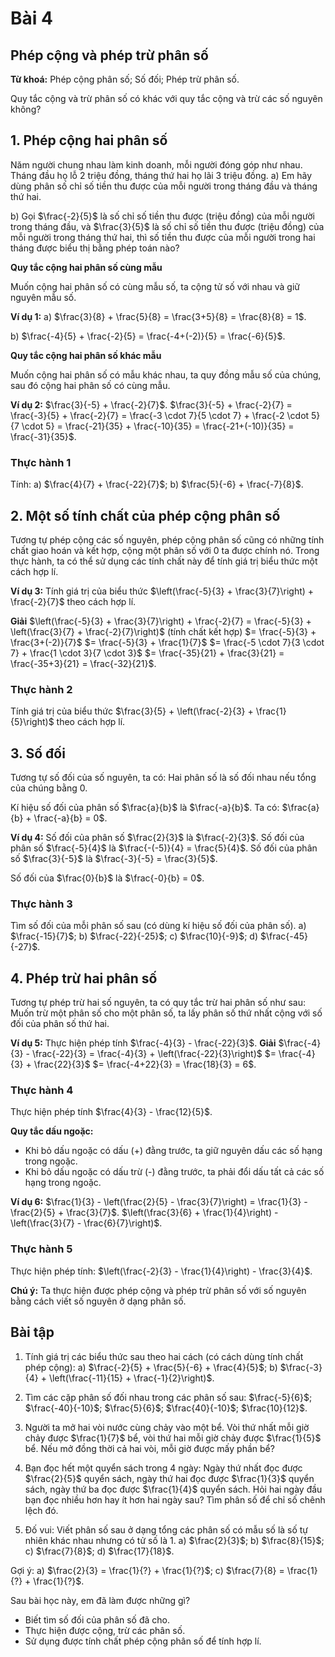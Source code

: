 # Bài 4
## Phép cộng và phép trừ phân số
**Từ khoá:** Phép cộng phân số; Số đối; Phép trừ phân số.

Quy tắc cộng và trừ phân số có khác với quy tắc cộng và trừ các số nguyên không?

## 1. Phép cộng hai phân số

Năm người chung nhau làm kinh doanh, mỗi người đóng góp như nhau. Tháng đầu họ lỗ 2 triệu đồng, tháng thứ hai họ lãi 3 triệu đồng.
a) Em hãy dùng phân số chỉ số tiền thu được của mỗi người trong tháng đầu và tháng thứ hai.

b) Gọi $\frac{-2}{5}$ là số chỉ số tiền thu được (triệu đồng) của mỗi người trong tháng đầu, và $\frac{3}{5}$ là số chỉ số tiền thu được (triệu đồng) của mỗi người trong tháng thứ hai, thì số tiền thu được của mỗi người trong hai tháng được biểu thị bằng phép toán nào?

**Quy tắc cộng hai phân số cùng mẫu**

Muốn cộng hai phân số có cùng mẫu số, ta cộng tử số với nhau và giữ nguyên mẫu số.

**Ví dụ 1:**
a) $\frac{3}{8} + \frac{5}{8} = \frac{3+5}{8} = \frac{8}{8} = 1$.

b) $\frac{-4}{5} + \frac{-2}{5} = \frac{-4+(-2)}{5} = \frac{-6}{5}$.

**Quy tắc cộng hai phân số khác mẫu**

Muốn cộng hai phân số có mẫu khác nhau, ta quy đồng mẫu số của chúng, sau đó cộng hai phân số có cùng mẫu.

**Ví dụ 2:** $\frac{3}{-5} + \frac{-2}{7}$.
$\frac{3}{-5} + \frac{-2}{7} = \frac{-3}{5} + \frac{-2}{7} = \frac{-3 \cdot 7}{5 \cdot 7} + \frac{-2 \cdot 5}{7 \cdot 5} = \frac{-21}{35} + \frac{-10}{35} = \frac{-21+(-10)}{35} = \frac{-31}{35}$.

### Thực hành 1
Tính:
a) $\frac{4}{7} + \frac{-22}{7}$;
b) $\frac{5}{-6} + \frac{-7}{8}$.

## 2. Một số tính chất của phép cộng phân số

Tương tự phép cộng các số nguyên, phép cộng phân số cũng có những tính chất giao hoán và kết hợp, cộng một phân số với 0 ta được chính nó.
Trong thực hành, ta có thể sử dụng các tính chất này để tính giá trị biểu thức một cách hợp lí.

**Ví dụ 3:** Tính giá trị của biểu thức $\left(\frac{-5}{3} + \frac{3}{7}\right) + \frac{-2}{7}$ theo cách hợp lí.

**Giải**
$\left(\frac{-5}{3} + \frac{3}{7}\right) + \frac{-2}{7} = \frac{-5}{3} + \left(\frac{3}{7} + \frac{-2}{7}\right)$ (tính chất kết hợp)
$= \frac{-5}{3} + \frac{3+(-2)}{7}$
$= \frac{-5}{3} + \frac{1}{7}$
$= \frac{-5 \cdot 7}{3 \cdot 7} + \frac{1 \cdot 3}{7 \cdot 3}$
$= \frac{-35}{21} + \frac{3}{21} = \frac{-35+3}{21} = \frac{-32}{21}$.

### Thực hành 2
Tính giá trị của biểu thức $\frac{3}{5} + \left(\frac{-2}{3} + \frac{1}{5}\right)$ theo cách hợp lí.

## 3. Số đối

Tương tự số đối của số nguyên, ta có:
Hai phân số là số đối nhau nếu tổng của chúng bằng 0.

Kí hiệu số đối của phân số $\frac{a}{b}$ là $\frac{-a}{b}$. Ta có: $\frac{a}{b} + \frac{-a}{b} = 0$.

**Ví dụ 4:**
Số đối của phân số $\frac{2}{3}$ là $\frac{-2}{3}$.
Số đối của phân số $\frac{-5}{4}$ là $\frac{-(-5)}{4} = \frac{5}{4}$.
Số đối của phân số $\frac{3}{-5}$ là $\frac{-3}{-5} = \frac{3}{5}$.

Số đối của $\frac{0}{b}$ là $\frac{-0}{b} = 0$.

### Thực hành 3
Tìm số đối của mỗi phân số sau (có dùng kí hiệu số đối của phân số).
a) $\frac{-15}{7}$;
b) $\frac{-22}{-25}$;
c) $\frac{10}{-9}$;
d) $\frac{-45}{-27}$.

## 4. Phép trừ hai phân số

Tương tự phép trừ hai số nguyên, ta có quy tắc trừ hai phân số như sau:
Muốn trừ một phân số cho một phân số, ta lấy phân số thứ nhất cộng với số đối của phân số thứ hai.

**Ví dụ 5:** Thực hiện phép tính $\frac{-4}{3} - \frac{-22}{3}$.
**Giải**
$\frac{-4}{3} - \frac{-22}{3} = \frac{-4}{3} + \left(\frac{-22}{3}\right)$
$= \frac{-4}{3} + \frac{22}{3}$
$= \frac{-4+22}{3} = \frac{18}{3} = 6$.

### Thực hành 4
Thực hiện phép tính $\frac{4}{3} - \frac{12}{5}$.

**Quy tắc dấu ngoặc:**
- Khi bỏ dấu ngoặc có dấu (+) đằng trước, ta giữ nguyên dấu các số hạng trong ngoặc.
- Khi bỏ dấu ngoặc có dấu trừ (-) đằng trước, ta phải đổi dấu tất cả các số hạng trong ngoặc.

**Ví dụ 6:**
$\frac{1}{3} - \left(\frac{2}{5} - \frac{3}{7}\right) = \frac{1}{3} - \frac{2}{5} + \frac{3}{7}$.
$\left(\frac{3}{6} + \frac{1}{4}\right) - \left(\frac{3}{7} - \frac{6}{7}\right)$.

### Thực hành 5
Thực hiện phép tính: $\left(\frac{-2}{3} - \frac{1}{4}\right) - \frac{3}{4}$.

**Chú ý:** Ta thực hiện được phép cộng và phép trừ phân số với số nguyên bằng cách viết số nguyên ở dạng phân số.

## Bài tập
1. Tính giá trị các biểu thức sau theo hai cách (có cách dùng tính chất phép cộng):
a) $\frac{-2}{5} + \frac{5}{-6} + \frac{4}{5}$;
b) $\frac{-3}{4} + \left(\frac{-11}{15} + \frac{-1}{2}\right)$.

2. Tìm các cặp phân số đối nhau trong các phân số sau:
$\frac{-5}{6}$; $\frac{-40}{-10}$; $\frac{5}{6}$; $\frac{40}{-10}$; $\frac{10}{12}$.

3. Người ta mở hai vòi nước cùng chảy vào một bể. Vòi thứ nhất mỗi giờ chảy được $\frac{1}{7}$ bể, vòi thứ hai mỗi giờ chảy được $\frac{1}{5}$ bể. Nếu mở đồng thời cả hai vòi, mỗi giờ được mấy phần bể?

4. Bạn đọc hết một quyển sách trong 4 ngày: Ngày thứ nhất đọc được $\frac{2}{5}$ quyển sách, ngày thứ hai đọc được $\frac{1}{3}$ quyển sách, ngày thứ ba đọc được $\frac{1}{4}$ quyển sách. Hỏi hai ngày đầu bạn đọc nhiều hơn hay ít hơn hai ngày sau? Tìm phân số để chỉ số chênh lệch đó.

5. Đố vui: Viết phân số sau ở dạng tổng các phân số có mẫu số là số tự nhiên khác nhau nhưng có tử số là 1.
a) $\frac{2}{3}$;
b) $\frac{8}{15}$;
c) $\frac{7}{8}$;
d) $\frac{17}{18}$.

Gợi ý: a) $\frac{2}{3} = \frac{1}{?} + \frac{1}{?}$;
c) $\frac{7}{8} = \frac{1}{?} + \frac{1}{?}$.

Sau bài học này, em đã làm được những gì?
- Biết tìm số đối của phân số đã cho.
- Thực hiện được cộng, trừ các phân số.
- Sử dụng được tính chất phép cộng phân số để tính hợp lí.
  
